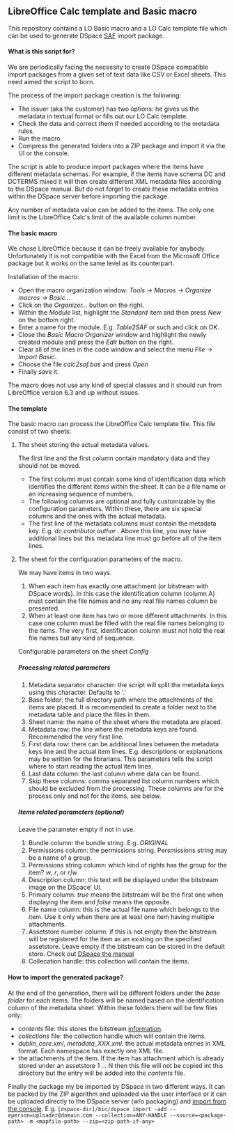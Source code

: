 ## LibreOffice Calc template and Basic macro

This repository contains a LO Basic macro and a LO Calc template file which can be used to generate DSpace [SAF](https://wiki.lyrasis.org/display/DSDOC6x/Importing+and+Exporting+Items+via+Simple+Archive+Format) import package.

#### What is this script for?

We are periodically facing the necessity to create DSpace compatible import packages from a given set of text data like CSV or Excel sheets. This need aimed the script to born.

The  process of the import package creation is the following:

* The issuer (aka the customer) has two options: he gives us the metadata in textual format or fills out our LO Calc template.
* Check the data and correct them if needed according to the metadata rules.
* Run the macro.
* Compress the generated folders into a ZIP package and import it via the UI or the console.

The script is able to produce import packages where the items have different metadata schemas. For example, if the items have schema DC and DCTERMS mixed it will then create different XML metadata files according to the DSpace manual. But do not forget to create these metadata entries within the DSpace server before importing the package.

Any number of metadata value can be added to the items. The only one limit is the LibreOffice Calc's limit of the available column number.

#### The basic macro

We chose LibreOffice because it can be freely available for anybody. Unfortunately it is not compatible with the Excel from the Microsoft Office package but it works on the same level as its counterpart.

Installation of the macro:

* Open the macro organization window: _Tools -> Macros -> Organize macros -> Basic..._
* Click on the _Organizer..._ button on the right.
* Within the _Module_ list, highlight the _Standard_ item and then press _New_ on the bottom right.
*  Enter a name for the module. E.g. _Table2SAF_ or such and click on OK.
* Close the _Basic Macro Organizer_ window and highlight the newly created module and press the _Edit_ button on the right.
* Clear all of the lines in the code window and select the menu _File -> Import Basic_.
* Choose the file _calc2saf.bas_ and press _Open_
* Finally save it.

The macro does not use any kind of special classes and it should run from LibreOffice version 6.3 and up without issues.

#### The template

The basic macro can process the LibreOffice Calc template file. This file consist of two sheets:

1. The sheet storing the actual metadata values.

   The first line and the first column contain mandatory data and they should not be moved.

   * The first column must contain some kind of identification data which identifies the different items within the sheet. It can be a file name or an increasing sequence of numbers.
   * The following columns are optional and fully customizable by the configuration parameters. Within these, there are six special columns and the ones with the actual metadata.
   * The first line of the metadata columns must contain the metadata key. E.g. _dc.contributor.author_ . Above this line, you may have additional lines but this metadata line must go before all of the item lines.

2. The sheet for the configuration parameters of the macro.

   We may have items in two ways.

   1. When each item has exactly one attachment (or bitstream with DSpace words). In this case the identification column (column A) must contain the file names and no any real file names column be presented.
   2. When at least one item has two or more different attachments. In this case one column must be filled with the real file names belonging to the items. The very first, identification column must not hold the real file names but any kind of sequence.

   Configurable parameters on the sheet _Config_

   ##### Processing related parameters

   1. Metadata separator character: the script will split the metadata keys using this character. Defaults to '.'
   2. Base folder: the full directory path where the attachments of the items are placed. It is recommended to create a folder next to the metadata table and place the files in them.
   3. Sheet name: the name of the sheet where the metadata are placed.
   4. Metadata row: the line where the metadata keys are found. Recommended the very first line.
   5. First data row: there can be additional lines between the metadata keys line and the actual item lines. E.g. descriptions or explanations may be written for the librarians. This parameters tells the script where to start reading the actual item lines.
   6. Last data column: the last column where data can be found.
   7. Skip these columns: comma separated list column numbers which should be excluded from the processing. These columns are for the process only and not for the items, see below.

   ##### Items related parameters (optional)

   Leave the parameter empty if not in use.

   1. Bundle column: the bundle string. E.g. _ORIGINAL_
   2. Permissions column: the permissions string. Persmissions string may be a name of a group.
   3. Permissions string column: which kind of rights has the group for the item? _w_, _r_, or _r|w_
   4. Description column: this text will be displayed under the bitstream image on the DSpace' UI.
   5. Primary column: _true_ means the bitstream will be the first one when displaying the item and _false_ means the opposite.
   6. File name column: this is the actual file name which belongs to the item. Use it only when there are at least one item having multiple attachments.
   7. Assetstore number column: if this is not empty then the bitstream will be registered for the item as an existing on the specified assetstore. Leave empty if the bitstream can be stored in the default store. Check out [DSpace the manual](https://wiki.lyrasis.org/display/DSDOC5x/Registering+Bitstreams+via+Simple+Archive+Format#RegisteringBitstreamsviaSimpleArchiveFormat-RegisteringItemsUsingtheItemImporter)
   8. Collecation handle: this collection will contain the items.

#### How to import the generated package?

At the end of the generation, there will be different folders under the _base folder_ for each items. The folders will be named based on the identification column of the metadata sheet. Within these folders there will be few files only:

* _contents_ file: this stores the bitstream [information](https://wiki.lyrasis.org/display/DSDOC5x/Importing+and+Exporting+Items+via+Simple+Archive+Format#ImportingandExportingItemsviaSimpleArchiveFormat-DSpaceSimpleArchiveFormat).
* _collections_ file: the collection handle which will contain the items.
* _dublin_core.xml_, _metadata_XXX.xml_: the actual metadata entries in XML format. Each namespace has exactly one XML file.
* the attachments of the item. If the item has attachment which is already stored under an assetstore 1 ... N then this file will not be copied int this directory but the entry will be added into the _contents_ file.

Finally the package my be imported by DSpace in two different ways. It can be packed by the ZIP algorithm and uploaded via the user interface or it can be uploaded directly to the DSpace server (w/o packaging) and [import from the console](https://wiki.lyrasis.org/display/DSDOC5x/Importing+and+Exporting+Items+via+Simple+Archive+Format#ImportingandExportingItemsviaSimpleArchiveFormat-ImportingItems). E.g. `[dspace-dir]/bin/dspace import -add --eperson=uploader@domain.com --collection=ANY-HANDLE --source=<package-path> -m <mapfile-path> --zip=<zip-path-if-any>`


